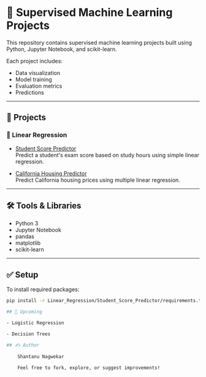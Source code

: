 # 🧠 Supervised Machine Learning Projects

This repository contains supervised machine learning projects built using Python, Jupyter Notebook, and scikit-learn.

Each project includes:
- Data visualization
- Model training
- Evaluation metrics
- Predictions

---

## 📂 Projects

### 🔹 Linear Regression

- [Student Score Predictor](./Linear_Regression/Student_Score_Predictor/README.md)  
  Predict a student's exam score based on study hours using simple linear regression.

- [California Housing Predictor](./Linear_Regression/California_Housing_Price_Predictor/README.md)  
  Predict California housing prices using multiple linear regression.

---

## 🛠 Tools & Libraries

- Python 3
- Jupyter Notebook
- pandas
- matplotlib
- scikit-learn

---

## ✅ Setup

To install required packages:

```bash
pip install -r Linear_Regression/Student_Score_Predictor/requirements.txt

## 🚀 Upcoming

- Logistic Regression

- Decision Trees

## ✍️ Author
    
    Shantanu Nagwekar
    
    Feel free to fork, explore, or suggest improvements!